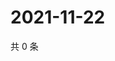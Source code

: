# 2021-11-22

共 0 条

<!-- BEGIN WEIBO -->
<!-- 最后更新时间 Mon Nov 22 2021 15:14:36 GMT+0800 (China Standard Time) -->

<!-- END WEIBO -->
